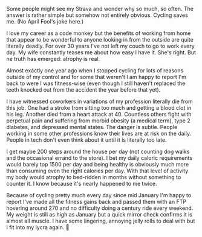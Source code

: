 Some people might see my Strava and wonder why so much, so often. The answer is rather simple but somehow not entirely obvious. Cycling saves me. (No April Fool's joke here.)

I love my career as a code monkey but the benefits of working from home that appear to be wonderful to anyone looking in from the outside are quite literally deadly. For over 30 years I've not left my couch to go to work every day. My wife constantly teases me about how easy I have it. She's right. But ne truth has emerged: atrophy is real. 

Almost exactly one year ago when I stopped cycling for lots of reasons outside of my control and for some that weren't I am happy to report I'm back to were I was fitness-wise (even though I still haven't replaced the teeth knocked out from the accident the year before that yet).

I have witnessed coworkers in variations of my profession literally die from this job. One had a stroke from sitting too much and getting a blood clot in his leg. Another died from a heart attack at 40. Countless others fight with perpetual pain and suffering from morbid obesity (a medical term), type 2 diabetes, and depressed mental states. The danger is subtle. People working in some other professions know their lives are at risk on the daily. People in tech don't even think about it until it is literally too late.

I get maybe 200 steps around the house per day (not counting dog walks and the occasional errand to the store). I bet my daily caloric requirements would barely top 1500 per day and being healthy is obviously much more than consuming even the right calories per day. With that level of activity my body would atrophy to bed-ridden in months without something to counter it. I know because it's nearly happened to me twice.

Because of cycling pretty much every day since mid January I'm happy to report I've made all the fitness gains back and passed them with an FTP hovering around 270 and no difficulty doing a century ride every weekend. My weight is still as high as January but a quick mirror check confirms it is almost all muscle. I have some lingering, annoying jelly rolls to deal with but I fit into my lycra again. 🤣



